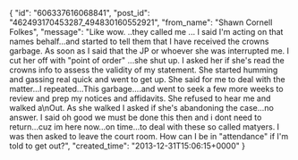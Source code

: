 {
   "id": "606337616068841",
   "post_id": "462493170453287_494830160552921",
   "from_name": "Shawn Cornell Folkes",
   "message": "Like wow. ..they called me ... I said I'm acting on that names behalf...and started to tell them that I have received the crowns garbage. As soon as I said that the JP or whoever she was interrupted me. I cut her off with \"point of order\" ...she shut up. I asked her if she's read the crowns info to assess the validity of my statement. She started humming and gassing real quick and went to get up.  She said for me to deal with the matter...I repeated...This garbage....and went to seek a few more weeks to review and prep my notices and affidavits.  She refused to hear me and walked a\nOut. As she walked I asked if she's abandoning the case...no answer.  I said oh good we must be done this then and i dont need to return...cuz im here now...on time...to deal with these so called matyers. I was then asked to leave the court room. How can I be in \"attendance\" if I'm told to get out?",
   "created_time": "2013-12-31T15:06:15+0000"
 }
